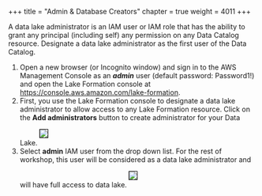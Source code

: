 +++
title = "Admin & Database Creators"
chapter = true
weight = 4011
+++


<div style="text-align: left">
    A data lake administrator is an IAM user or IAM role that has the ability to grant any principal (including self) any permission on any Data Catalog resource. Designate a data lake administrator as the first user of the Data Catalog.
    <ol>
        <li>Open a new browser (or Incognito window) and sign in to the AWS Management Console as an <b><i>admin</i></b> user (default password: Password1!) and open the Lake Formation console at <a
                href="https://console.aws.amazon.com/lakeformation/home?region=us-east-1">https://console.aws.amazon.com/lake-formation</a>.</li>
        <li>First, you use the Lake Formation console to designate a data lake administrator to allow access to any Lake
            Formation resource. Click on the <b>Add administrators</b> button to create administrator for your Data
            Lake.
            <img src="/images/welcometolf.png" style="margin:15px 0px; border:1px solid black"/></li>
        <li>Select <b>admin</b> IAM user from the drop down list. For the rest of workshop, this user will be considered as a data lake administrator and will have full access to data lake.
            <img src="/images/datalakeadmin.png" style="margin:15px 0px; border:1px solid black"/></li>
    </ol>
</div>